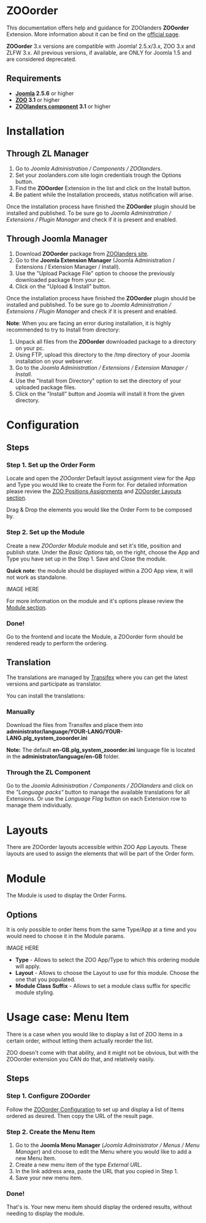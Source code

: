 ZOOorder
========

This documentation offers help and guidance for ZOOlanders **ZOOorder** Extension. More information about it can be find on the [official page](https://www.zoolanders.com/extensions/zooorder).

**ZOOorder** 3.x versions are compatible with Joomla! 2.5.x/3.x, ZOO 3.x and ZLFW 3.x. All previous versions, if available, are ONLY for Joomla 1.5 and are considered deprecated.

Requirements
------------

* **[Joomla](http://www.joomla.org) 2.5.6** or higher
* **[ZOO](http://www.yootheme.com/zoo) 3.1** or higher
* **[ZOOlanders component](https://www.zoolanders.com/extensions/zoolanders) 3.1** or higher

Installation
============

Through ZL Manager
------------------

1. Go to *Joomla Administration / Components / ZOOlanders*.
2. Set your zoolanders.com site login credentials trough the Options button.
3. Find the **ZOOorder** Extension in the list and click on the Install button.
4. Be patient while the Installation proceeds, status notification will arise.

Once the installation process have finished the **ZOOorder** plugin should be installed and published. To be sure go to *Joomla Administration / Extensions / Plugin Manager* and check if it is present and enabled.

Through Joomla Manager
----------------------

1. Download **ZOOorder** package from [ZOOlanders site](https://www.zoolanders.com/extensions/zooorder).
2. Go to the **Joomla Extension Manager** (Joomla Administration / Extensions / Extension Manager / Install).
3. Use the "Upload Package File" option to choose the previously downloaded package from your pc.
4. Click on the "Upload & Install" button.

Once the installation process have finished the **ZOOorder** plugin should be installed and published. To be sure go to *Joomla Administration / Extensions / Plugin Manager* and check if it is present and enabled.

**Note**: When you are facing an error during installation, it is highly recommended to try to Install from directory:

1. Unpack all files from the **ZOOorder** downloaded package to a directory on your pc.
2. Using FTP, upload this directory to the /tmp directory of your Joomla installation on your webserver.
3. Go to the *Joomla Administration / Extensions / Extension Manager / Install*.
4. Use the "Install from Directory" option to set the directory of your uploaded package files.
5. Click on the "Install" button and Joomla will install it from the given directory.

Configuration
=============

Steps
-----

### Step 1. Set up the Order Form

Locate and open the *ZOOorder* Default layout assignment view for the App and Type you would like to create the Form for. For detailed information please review the [ZOO Positions Assignments](http://www.yootheme.com/zoo/documentation/advanced/assign-elements-to-layout-positions) and [ZOOorder Layouts section](#layouts).

Drag & Drop the elements you would like the Order Form to be composed by.

### Step 2. Set up the Module

Create a new *ZOOorder Module* module and set it's title, position and publish state. Under the *Basic Options* tab, on the right, choose the App and Type you have set up in the Step 1. Save and Close the module.

**Quick note**: the module should be displayed within a ZOO App view, it will not work as standalone.

IMAGE HERE

For more information on the module and it's options please review the [Module section](#module).

### Done!

Go to the frontend and locate the Module, a ZOOorder form should be rendered ready to perform the ordering.

Translation
-----------

The translations are managed by [Transifex](https://www.transifex.com/projects/p/zoolanders/) where you can get the latest versions and participate as translator.

You can install the translations:

### Manually

Download the files from Transifex and place them into **administrator/language/YOUR-LANG/YOUR-LANG.plg_system_zooorder.ini**

**Note:** The default **en-GB.plg_system_zooorder.ini** language file is located in the **administrator/language/en-GB** folder.

### Through the ZL Component

Go to the *Joomla Administration / Components / ZOOlanders* and click on the *"Language packs"* button to manage the available translations for all Extensions. Or use the *Language Flag* button on each Extension row to manage them individually.

Layouts
=======

There are ZOOorder layouts accessible within ZOO App Layouts. These layouts are used to assign the elements that will be part of the Order form.

Module
======

The Module is used to display the Order Forms.

Options
-------

It is only possible to order Items from the same Type/App at a time and you would need to choose it in the Module params.

IMAGE HERE

* **Type** - Allows to select the ZOO App/Type to which this ordering module will apply.
* **Layout** - Allows to choose the Layout to use for this module. Choose the one that you populated.
* **Module Class Suffix** - Allows to set a module class suffix for specific module styling.

Usage case: Menu Item
=====================

There is a case when you would like to display a list of ZOO items in a certain order, without letting them actually reorder the list.

ZOO doesn't come with that ability, and it might not be obvious, but with the ZOOorder extension you CAN do that, and relatively easily.

Steps
-----

### Step 1. Configure ZOOorder

Follow the [ZOOorder Configuration](#configuration) to set up and display a list of Items ordered as desired. Then copy the URL of the result page.

### Step 2. Create the Menu Item

1. Go to the **Joomla Menu Manager** (*Joomla Administrator / Menus / Menu Manager*) and choose to edit the Menu where you would like to add a new Menu Item.
2. Create a new menu item of the type *External URL*.
3. In the link address area, paste the URL that you copied in Step 1.
4. Save your new menu item.

### Done!

That's is. Your new menu item should display the ordered results, without needing to display the module.
